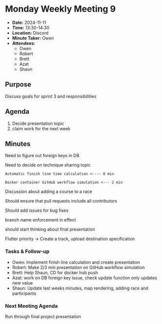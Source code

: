 
# Monday Weekly Meeting 9
- **Date:** 2024-11-11
- **Time:** 13:30-14:30
- **Location:** Discord 
- **Minute Taker:** Owen
- **Attendees:** 
  - Owen
  - Robert
  - Brett
  - Azat
  - Shaun

## Purpose
Discuss goals for sprint 3 and responsibilities

## Agenda
1. Decide presentation topic
2. claim work for the next week

## Minutes

Need to figure out foreign keys in DB

Need to decide on technique sharing topic 

	Automatic finish line time calculation <---- 8 min 
 
	Docker container GitHub workflow simulation <--- 2 min 

Discussion about adding a course to a race

Should ensure that pull requests include all contributors 

Should add issues for bug fixes 

branch name enforcement in effect

should start thinking about final presentation 

Flutter priority -> Create a track, upload destination specification
### Tasks & Follow-up
- Owen: Implement finish line calculation and create presentation  
- Robert: Make 2/3 min presentation on GitHub workflow simulation 
- Brett: Help Shaun, CD for docker hub push 
- Azat: work on DB foreign key issue, check update function only updates new value
- Shaun: Update last weeks minutes, map rendering, adding race and participants

### Next Meeting Agenda


Run through final project presentation 
